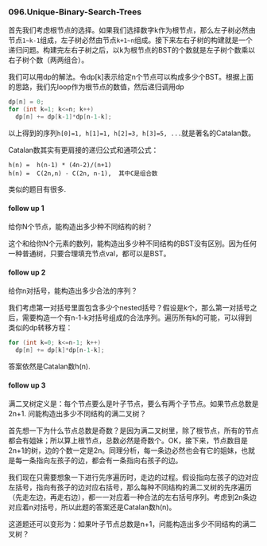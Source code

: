 ### 096.Unique-Binary-Search-Trees

首先我们考虑根节点的选择。如果我们选择数字k作为根节点，那么左子树必然由节点`1~k-1`组成，左子树必然由节点`k+1~n`组成。接下来左右子树的构建就是一个递归问题。构建完左右子树之后，以k为根节点的BST的个数就是左子树个数乘以右子树个数（两两组合）。

我们可以用dp的解法。令dp[k]表示给定n个节点可以构成多少个BST。根据上面的思路，我们先loop作为根节点的数值，然后递归调用dp
```cpp
dp[n] = 0;
for (int k=1; k<=n; k++)
  dp[n] += dp[k-1]*dp[n-1-k]; 
```
以上得到的序列```h[0]=1, h[1]=1, h[2]=3, h[3]=5, ...```就是著名的Catalan数。

Catalan数其实有更肩接的递归公式和通项公式：
```
h(n) =  h(n-1) * (4n-2)/(n+1)
h(n) =  C(2n,n) - C(2n, n-1),  其中C是组合数
```

类似的题目有很多.

#### follow up 1
给你N个节点，能构造出多少种不同结构的树？

这个和给你N个元素的数列，能构造出多少种不同结构的BST没有区别。因为任何一种普通树，只要合理填充节点val，都可以是BST。

#### follow up 2
给你n对括号，能构造出多少合法的序列？

我们考虑第一对括号里面包含多少个nested括号？假设是k个，那么第一对括号之后，需要构造一个有n-1-k对括号组成的合法序列。遍历所有k的可能，可以得到类似的dp转移方程：
```cpp
for (int k=0; k<=n-1; k++)
  dp[n] += dp[k]*dp[n-1-k]; 
```
答案依然是Catalan数h(n).

#### follow up 3
满二叉树定义是：每个节点要么是叶子节点，要么有两个子节点。如果节点总数是2n+1. 问能构造出多少不同结构的满二叉树？

首先想一下为什么节点总数是奇数？是因为满二叉树里，除了根节点，所有的节点都会有姐妹；所以算上根节点，总数必然是奇数个。OK，接下来，节点数目是2n+1的树，边的个数一定是2n。同理分析，每一条边必然也会有它的姐妹，也就是每一条指向左孩子的边，都会有一条指向右孩子的边。

我们现在只需要想象一下进行先序遍历时，走边的过程。假设指向左孩子的边对应左括号，指向有孩子的边对应右括号，那么每种不同结构的满二叉树的先序遍历（先走左边，再走右边），都一一对应着一种合法的左右括号序列。考虑到2n条边对应着n对括号，所以此题的答案还是Catalan数h(n)。

这道题还可以变形为：如果叶子节点总数是n+1，问能构造出多少不同结构的满二叉树？
